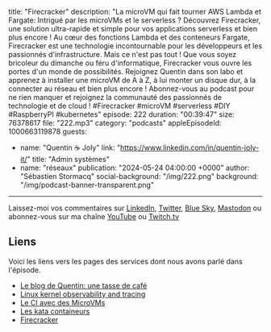 title: "Firecracker"
description: "La microVM qui fait tourner AWS Lambda et Fargate: Intrigué par les microVMs et le serverless ? Découvrez Firecracker, une solution ultra-rapide et simple pour vos applications serverless et bien plus encore ! Au cœur des fonctions Lambda et des conteneurs Fargate, Firecracker est une technologie incontournable pour les développeurs et les passionnés d'infrastructure. Mais ce n'est pas tout ! Que vous soyez bricoleur du dimanche ou féru d'informatique, Firecracker vous ouvre les portes d'un monde de possibilités. Rejoignez Quentin dans son labo et apprenez à installer une microVM de A à Z, à lui monter un disque dur, à la connecter au réseau et bien plus encore ! Abonnez-vous au podcast pour ne rien manquer et rejoignez la communauté des passionnés de technologie et de cloud ! #Firecracker #microVM #serverless #DIY #RaspberryPI #kubernetes"
episode: 222
duration: "00:39:47"
size: 76378617
file: "222.mp3"
category: "podcasts"
appleEpisodeId: 1000663119878
guests:
  - name: "Quentin ☕️ Joly"
    link: "https://www.linkedin.com/in/quentin-joly-it/"
    title: "Admin systèmes"
  - name: "réseaux"
publication: "2024-05-24 04:00:00 +0000"
author: "Sébastien Stormacq"
social-background: "/img/222.png"
background: "/img/podcast-banner-transparent.png"
---

Laissez-moi vos commentaires sur [LinkedIn](https://www.linkedin.com/in/sebastienstormacq/), [Twitter](https://twitter.com/sebsto), [Blue Sky](https://bsky.app/profile/sebsto.bsky.social), [Mastodon](https://awscommunity.social/@sebsto) ou abonnez-vous sur ma chaîne [YouTube](https://www.youtube.com/sebsto) ou [Twitch.tv](https://www.twitch.tv/sebAWS)

## Liens

Voici les liens vers les pages des services dont nous avons parlé dans l'épisode.

- [Le blog de Quentin: une tasse de café](https://une-tasse-de.cafe/blog/firecracker/)
- [Linux kernel observability and tracing](https://ebpf.io/)
- [Le CI avec des MicroVMs](https://blog.alexellis.io/blazing-fast-ci-with-microvms/)
- [Les kata containeurs](https://katacontainers.io/)
- [Firecracker](https://firecracker-microvm.github.io/)